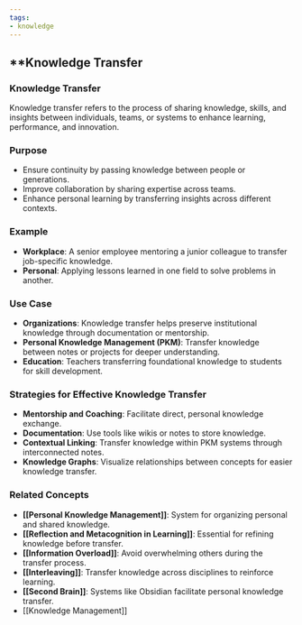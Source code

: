 ```yaml
---
tags:
- knowledge
---
```


## **Knowledge Transfer

### **Knowledge Transfer**

Knowledge transfer refers to the process of sharing knowledge, skills, and insights between individuals, teams, or systems to enhance learning, performance, and innovation.

### **Purpose**

- Ensure continuity by passing knowledge between people or generations.
- Improve collaboration by sharing expertise across teams.
- Enhance personal learning by transferring insights across different contexts.

### **Example**

- **Workplace**: A senior employee mentoring a junior colleague to transfer job-specific knowledge.
- **Personal**: Applying lessons learned in one field to solve problems in another.

### **Use Case**

- **Organizations**: Knowledge transfer helps preserve institutional knowledge through documentation or mentorship.
- **Personal Knowledge Management (PKM)**: Transfer knowledge between notes or projects for deeper understanding.
- **Education**: Teachers transferring foundational knowledge to students for skill development.

### **Strategies for Effective Knowledge Transfer**

- **Mentorship and Coaching**: Facilitate direct, personal knowledge exchange.
- **Documentation**: Use tools like wikis or notes to store knowledge.
- **Contextual Linking**: Transfer knowledge within PKM systems through interconnected notes.
- **Knowledge Graphs**: Visualize relationships between concepts for easier knowledge transfer.

### **Related Concepts**

- **[[Personal Knowledge Management]]**: System for organizing personal and shared knowledge.
- **[[Reflection and Metacognition in Learning]]**: Essential for refining knowledge before transfer.
- **[[Information Overload]]**: Avoid overwhelming others during the transfer process.
- **[[Interleaving]]**: Transfer knowledge across disciplines to reinforce learning.
- **[[Second Brain]]**: Systems like Obsidian facilitate personal knowledge transfer.
- [[Knowledge Management]]
